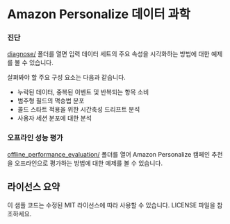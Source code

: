 # Amazon Personalize 데이터 과학

### 진단

[diagnose/](diagnose/) 폴더를 열면 입력 데이터 세트의 주요 속성을 시각화하는 방법에 대한 예제를 볼 수 있습니다.

살펴봐야 할 주요 구성 요소는 다음과 같습니다.
- 누락된 데이터, 중복된 이벤트 및 반복되는 항목 소비
- 범주형 필드의 멱승법 분포
- 콜드 스타트 적용을 위한 시간축성 드리프트 분석
- 사용자 세션 분포에 대한 분석

### 오프라인 성능 평가

[offline_performance_evaluation/](offline_performance_evaluation/) 폴더를 열어 Amazon Personalize 캠페인 추천을 오프라인으로 평가하는 방법에 대한 예제를 볼 수 있습니다.

## 라이선스 요약

이 샘플 코드는 수정된 MIT 라이선스에 따라 사용할 수 있습니다. LICENSE 파일을 참조하세요.
